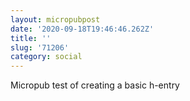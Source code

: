 ```yaml
---
layout: micropubpost
date: '2020-09-18T19:46:46.262Z'
title: ''
slug: '71206'
category: social
---
```

Micropub test of creating a basic h-entry

